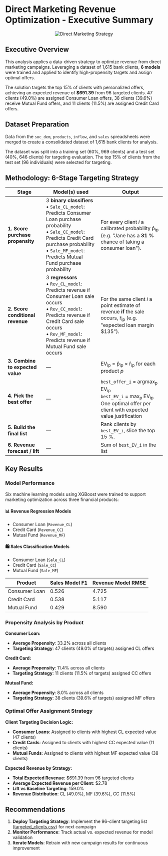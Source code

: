 # Direct Marketing Revenue Optimization - Executive Summary

<p align="center">
  <img src="https://miro.medium.com/v2/resize:fit:367/format:webp/1*DbTurClYzPthFSM8ZDfUmw.jpeg" alt="Direct Marketing Strategy">
</p>

## Executive Overview

This analysis applies a data-driven strategy to optimize revenue from direct marketing campaigns. Leveraging a dataset of 1,615 bank clients, **6 models** were trained and applied to identify high-propensity targets and assign optimal offers.

The solution targets the top 15% of clients with personalized offers, achieving an expected revenue of **$691.39** from 96 targeted clients. 47 clients (49.0%) are assigned Consumer Loan offers, 38 clients (39.6%) receive Mutual Fund offers, and 11 clients (11.5%) are assigned Credit Card offers.

## Dataset Preparation
Data from the `soc_dem`, `products`, `inflow`, and `sales` spreadsheets were merged to create a consolidated dataset of 1,615 bank clients for analysis.

The dataset was split into a training set (60%, 969 clients) and a test set (40%, 646 clients) for targeting evaluation. The top 15% of clients from the test set (96 individuals) were selected for targeting.

## Methodology: 6-Stage Targeting Strategy

| Stage                            | Model(s) used                                                                     | Output                                                                                                        |
| -------------------------------- | ------------------------------------------------------------------------------------------ | ------------------------------------------------------------------------------------------------------------------------------ |
| **1. Score purchase propensity** | 3 **binary classifiers**<br> • `Sale_CL_model`: Predicts Consumer Loan purchase probability <br> • `Sale_CC_model`: Predicts Credit Card purchase probability <br> • `Sale_MF_model`: Predicts Mutual Fund purchase probability | For every client *i* a calibrated probability p̂<sub>ip</sub> (e.g. "Jane has a **31 %** chance of taking a consumer loan").    |
| **2. Score conditional revenue** | 3 **regressors**<br> • `Rev_CL_model`: Predicts revenue if Consumer Loan sale occurs<br> • `Rev_CC_model`: Predicts revenue if Credit Card sale occurs <br> • `Rev_MF_model`: Predicts revenue if Mutual Fund sale occurs           | For the same client *i* a point estimate of revenue **if** the sale occurs, r̂<sub>ip</sub> (e.g. "expected loan margin \$135"). |
| **3. Combine to expected value** | —                                                                    | EV<sub>ip</sub> = p̂<sub>ip</sub> × r̂<sub>ip</sub> for each product *p*                                                |
| **4. Pick the best offer**       | —                                                                        | `best_offer_i` = argmax<sub>p</sub> EV<sub>ip</sub> <br>`best_EV_i` = max<sub>p</sub> EV<sub>ip</sub>        One optimal offer per client with expected value justification                         |
| **5. Build the final list**      | —                                                                   | Rank clients by `best_EV_i`, slice the top 15 %.                                                                               |
| **6. Revenue forecast / lift**   | —                                                                           | Sum of `best_EV_i` in the list                                                                                                 |


## Key Results

### Model Performance
Six machine learning models using XGBoost were trained to support marketing optimization across three financial products:
#### 📊 Revenue Regression Models
- Consumer Loan (`Revenue_CL`)
- Credit Card (`Revenue_CC`)
- Mutual Fund (`Revenue_MF`)
#### 🛍️ Sales Classification Models
- Consumer Loan (`Sale_CL`)
- Credit Card (`Sale_CC`)
- Mutual Fund (`Sale_MF`)

| Product | Sales Model F1 | Revenue Model RMSE |
|---------|----------------|-------------------|
| Consumer Loan | 0.526 | 4.725 |
| Credit Card | 0.538 | 5.117|
| Mutual Fund | 0.429 | 8.590 |

### Propensity Analysis by Product

**Consumer Loan:**
  - **Average Propensity**: 33.2% across all clients
  - **Targeting Strategy**: 47 clients (49.0% of targets) assigned CL offers

**Credit Card:**
  - **Average Propensity**: 11.4% across all clients
  - **Targeting Strategy**: 11 clients (11.5% of targets) assigned CC offers

**Mutual Fund:**
  - **Average Propensity**: 8.0% across all clients
  - **Targeting Strategy**: 38 clients (39.6% of targets) assigned MF offers

### Optimal Offer Assignment Strategy

**Client Targeting Decision Logic:**
- **Consumer Loans**: Assigned to clients with highest CL expected value (47 clients)
- **Credit Cards**: Assigned to clients with highest CC expected value (11 clients)
- **Mutual Funds**: Assigned to clients with highest MF expected value (38 clients)

**Expected Revenue by Strategy:**
- **Total Expected Revenue**: $691.39 from 96 targeted clients
- **Average Expected Revenue per Client**: $2.78
- **Lift vs Baseline Targeting**: 159.0%
- **Revenue Distribution**: CL (49.0%), MF (39.6%), CC (11.5%)


## Recommendations
1. **Deploy Targeting Strategy**: Implement the 96-client targeting list ([targeted_clients.csv](./targeted_clients.csv)) for next campaign
2. **Monitor Performance**: Track actual vs. expected revenue for model validation
3. **Iterate Models**: Retrain with new campaign results for continuous improvement
